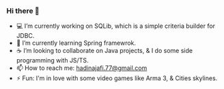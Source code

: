 ### Hi there 👋

<!--
**hadinajafi/hadinajafi** is a ✨ _special_ ✨ repository because its `README.md` (this file) appears on your GitHub profile.-->

- 💻 I’m currently working on SQLib, which is a simple criteria builder for JDBC.
- 🌱 I’m currently learning Spring framewrok.
- ☕ I’m looking to collaborate on Java projects, & I do some side programming with JS/TS.
- 📫 How to reach me: hadinajafi.77@gmail.com
- ⚡ Fun: I'm in love with some video games like Arma 3, & Cities skylines.
